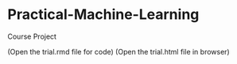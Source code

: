 # Practical-Machine-Learning
Course Project

(Open the trial.rmd file for code)
(Open the trial.html file in browser)
